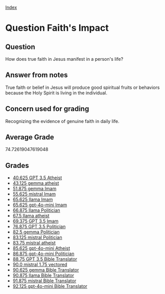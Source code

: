 
[Index](../../index.md)
# Question Faith's Impact
## Question
How does true faith in Jesus manifest in a person's life?

## Answer from notes
True faith or belief in Jesus will produce good spiritual fruits or behaviors because the Holy Spirit is living in the individual.

## Concern used for grading
Recognizing the evidence of genuine faith in daily life.

## Average Grade
74.72619047619048

## Grades
 * [40.625 GPT 3.5 Atheist](../answers/GPT_3.5_Atheist/Faith_s_Impact.md)
 * [43.125 gemma atheist](../answers/gemma_atheist/Faith_s_Impact.md)
 * [51.875 gemma Imam](../answers/gemma_Imam/Faith_s_Impact.md)
 * [55.625 mistral Imam](../answers/mistral_Imam/Faith_s_Impact.md)
 * [65.625 llama Imam](../answers/llama_Imam/Faith_s_Impact.md)
 * [65.625 gpt-4o-mini Imam](../answers/gpt-4o-mini_Imam/Faith_s_Impact.md)
 * [66.875 llama Politician](../answers/llama_Politician/Faith_s_Impact.md)
 * [67.5 llama atheist](../answers/llama_atheist/Faith_s_Impact.md)
 * [69.375 GPT 3.5 Imam](../answers/GPT_3.5_Imam/Faith_s_Impact.md)
 * [76.875 GPT 3.5 Politician](../answers/GPT_3.5_Politician/Faith_s_Impact.md)
 * [82.5 gemma Politician](../answers/gemma_Politician/Faith_s_Impact.md)
 * [83.125 mistral Politician](../answers/mistral_Politician/Faith_s_Impact.md)
 * [83.75 mistral atheist](../answers/mistral_atheist/Faith_s_Impact.md)
 * [85.625 gpt-4o-mini Atheist](../answers/gpt-4o-mini_Atheist/Faith_s_Impact.md)
 * [86.875 gpt-4o-mini Politician](../answers/gpt-4o-mini_Politician/Faith_s_Impact.md)
 * [88.75 GPT 3.5 Bible Translator](../answers/GPT_3.5_Bible_Translator/Faith_s_Impact.md)
 * [90.0 mistral 1.75 vectored](../answers/mistral_1.75_vectored/Faith_s_Impact.md)
 * [90.625 gemma Bible Translator](../answers/gemma_Bible_Translator/Faith_s_Impact.md)
 * [90.875 llama Bible Translator](../answers/llama_Bible_Translator/Faith_s_Impact.md)
 * [91.875 mistral Bible Translator](../answers/mistral_Bible_Translator/Faith_s_Impact.md)
 * [92.125 gpt-4o-mini Bible Translator](../answers/gpt-4o-mini_Bible_Translator/Faith_s_Impact.md)
